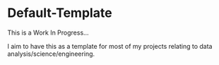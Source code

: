 # Default-Template

This is a Work In Progress...

I aim to have this as a template for most of my projects relating to data analysis/science/engineering.
